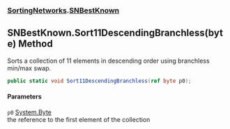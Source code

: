 ### [SortingNetworks](./SortingNetworks.md 'SortingNetworks').[SNBestKnown](./SortingNetworks-SNBestKnown.md 'SortingNetworks.SNBestKnown')
## SNBestKnown.Sort11DescendingBranchless(byte) Method
Sorts a collection of 11 elements in descending order using branchless min/max swap.  
```csharp
public static void Sort11DescendingBranchless(ref byte p0);
```
#### Parameters
<a name='SortingNetworks-SNBestKnown-Sort11DescendingBranchless(byte)-p0'></a>
`p0` [System.Byte](https://docs.microsoft.com/en-us/dotnet/api/System.Byte 'System.Byte')  
the reference to the first element of the collection  
  
